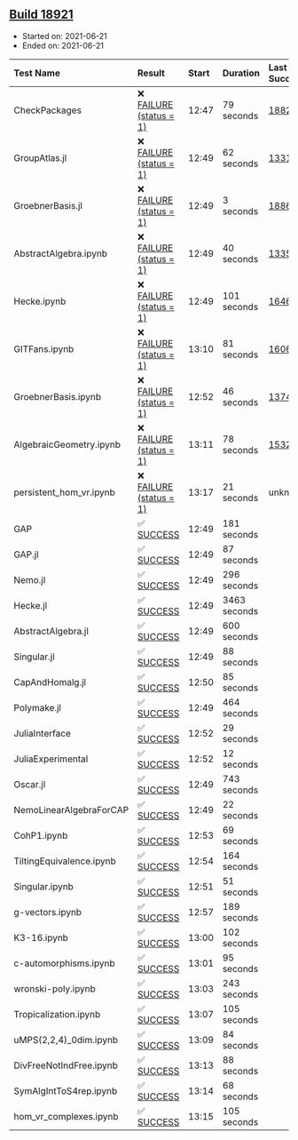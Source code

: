 ## [Build 18921](https://oscarci.mathematik.uni-kl.de/job/oscar/18921/)

* Started on: 2021-06-21
* Ended on: 2021-06-21

| Test Name    | Result | Start | Duration | Last Success | First Failure |
|:-------------|:-------|:------|:---------|:-------------|:--------------|
| CheckPackages | ❌ [FAILURE (status = 1)](https://oscarci.mathematik.uni-kl.de/job/oscar/18921/artifact/logs/build-18921/CheckPackages.log) | 12:47 | 79 seconds | [18822](https://oscarci.mathematik.uni-kl.de/job/oscar/18822/) | [18823](https://oscarci.mathematik.uni-kl.de/job/oscar/18823/) |
| GroupAtlas.jl | ❌ [FAILURE (status = 1)](https://oscarci.mathematik.uni-kl.de/job/oscar/18921/artifact/logs/build-18921/GroupAtlas.jl.log) | 12:49 | 62 seconds | [13311](https://oscarci.mathematik.uni-kl.de/job/oscar/13311/) | [13312](https://oscarci.mathematik.uni-kl.de/job/oscar/13312/) |
| GroebnerBasis.jl | ❌ [FAILURE (status = 1)](https://oscarci.mathematik.uni-kl.de/job/oscar/18921/artifact/logs/build-18921/GroebnerBasis.jl.log) | 12:49 | 3 seconds | [18864](https://oscarci.mathematik.uni-kl.de/job/oscar/18864/) | [18865](https://oscarci.mathematik.uni-kl.de/job/oscar/18865/) |
| AbstractAlgebra.ipynb | ❌ [FAILURE (status = 1)](https://oscarci.mathematik.uni-kl.de/job/oscar/18921/artifact/logs/build-18921/AbstractAlgebra.ipynb.log) | 12:49 | 40 seconds | [13355](https://oscarci.mathematik.uni-kl.de/job/oscar/13355/) | [13356](https://oscarci.mathematik.uni-kl.de/job/oscar/13356/) |
| Hecke.ipynb | ❌ [FAILURE (status = 1)](https://oscarci.mathematik.uni-kl.de/job/oscar/18921/artifact/logs/build-18921/Hecke.ipynb.log) | 12:49 | 101 seconds | [16463](https://oscarci.mathematik.uni-kl.de/job/oscar/16463/) | [16464](https://oscarci.mathematik.uni-kl.de/job/oscar/16464/) |
| GITFans.ipynb | ❌ [FAILURE (status = 1)](https://oscarci.mathematik.uni-kl.de/job/oscar/18921/artifact/logs/build-18921/GITFans.ipynb.log) | 13:10 | 81 seconds | [16068](https://oscarci.mathematik.uni-kl.de/job/oscar/16068/) | [16069](https://oscarci.mathematik.uni-kl.de/job/oscar/16069/) |
| GroebnerBasis.ipynb | ❌ [FAILURE (status = 1)](https://oscarci.mathematik.uni-kl.de/job/oscar/18921/artifact/logs/build-18921/GroebnerBasis.ipynb.log) | 12:52 | 46 seconds | [13748](https://oscarci.mathematik.uni-kl.de/job/oscar/13748/) | [13749](https://oscarci.mathematik.uni-kl.de/job/oscar/13749/) |
| AlgebraicGeometry.ipynb | ❌ [FAILURE (status = 1)](https://oscarci.mathematik.uni-kl.de/job/oscar/18921/artifact/logs/build-18921/AlgebraicGeometry.ipynb.log) | 13:11 | 78 seconds | [15322](https://oscarci.mathematik.uni-kl.de/job/oscar/15322/) | [15323](https://oscarci.mathematik.uni-kl.de/job/oscar/15323/) |
| persistent_hom_vr.ipynb | ❌ [FAILURE (status = 1)](https://oscarci.mathematik.uni-kl.de/job/oscar/18921/artifact/logs/build-18921/persistent_hom_vr.ipynb.log) | 13:17 | 21 seconds | unknown | unknown |
| GAP | ✅ [SUCCESS](https://oscarci.mathematik.uni-kl.de/job/oscar/18921/artifact/logs/build-18921/GAP.log) | 12:49 | 181 seconds |  |  |
| GAP.jl | ✅ [SUCCESS](https://oscarci.mathematik.uni-kl.de/job/oscar/18921/artifact/logs/build-18921/GAP.jl.log) | 12:49 | 87 seconds |  |  |
| Nemo.jl | ✅ [SUCCESS](https://oscarci.mathematik.uni-kl.de/job/oscar/18921/artifact/logs/build-18921/Nemo.jl.log) | 12:49 | 296 seconds |  |  |
| Hecke.jl | ✅ [SUCCESS](https://oscarci.mathematik.uni-kl.de/job/oscar/18921/artifact/logs/build-18921/Hecke.jl.log) | 12:49 | 3463 seconds |  |  |
| AbstractAlgebra.jl | ✅ [SUCCESS](https://oscarci.mathematik.uni-kl.de/job/oscar/18921/artifact/logs/build-18921/AbstractAlgebra.jl.log) | 12:49 | 600 seconds |  |  |
| Singular.jl | ✅ [SUCCESS](https://oscarci.mathematik.uni-kl.de/job/oscar/18921/artifact/logs/build-18921/Singular.jl.log) | 12:49 | 88 seconds |  |  |
| CapAndHomalg.jl | ✅ [SUCCESS](https://oscarci.mathematik.uni-kl.de/job/oscar/18921/artifact/logs/build-18921/CapAndHomalg.jl.log) | 12:50 | 85 seconds |  |  |
| Polymake.jl | ✅ [SUCCESS](https://oscarci.mathematik.uni-kl.de/job/oscar/18921/artifact/logs/build-18921/Polymake.jl.log) | 12:49 | 464 seconds |  |  |
| JuliaInterface | ✅ [SUCCESS](https://oscarci.mathematik.uni-kl.de/job/oscar/18921/artifact/logs/build-18921/JuliaInterface.log) | 12:52 | 29 seconds |  |  |
| JuliaExperimental | ✅ [SUCCESS](https://oscarci.mathematik.uni-kl.de/job/oscar/18921/artifact/logs/build-18921/JuliaExperimental.log) | 12:52 | 12 seconds |  |  |
| Oscar.jl | ✅ [SUCCESS](https://oscarci.mathematik.uni-kl.de/job/oscar/18921/artifact/logs/build-18921/Oscar.jl.log) | 12:49 | 743 seconds |  |  |
| NemoLinearAlgebraForCAP | ✅ [SUCCESS](https://oscarci.mathematik.uni-kl.de/job/oscar/18921/artifact/logs/build-18921/NemoLinearAlgebraForCAP.log) | 12:49 | 22 seconds |  |  |
| CohP1.ipynb | ✅ [SUCCESS](https://oscarci.mathematik.uni-kl.de/job/oscar/18921/artifact/logs/build-18921/CohP1.ipynb.log) | 12:53 | 69 seconds |  |  |
| TiltingEquivalence.ipynb | ✅ [SUCCESS](https://oscarci.mathematik.uni-kl.de/job/oscar/18921/artifact/logs/build-18921/TiltingEquivalence.ipynb.log) | 12:54 | 164 seconds |  |  |
| Singular.ipynb | ✅ [SUCCESS](https://oscarci.mathematik.uni-kl.de/job/oscar/18921/artifact/logs/build-18921/Singular.ipynb.log) | 12:51 | 51 seconds |  |  |
| g-vectors.ipynb | ✅ [SUCCESS](https://oscarci.mathematik.uni-kl.de/job/oscar/18921/artifact/logs/build-18921/g-vectors.ipynb.log) | 12:57 | 189 seconds |  |  |
| K3-16.ipynb | ✅ [SUCCESS](https://oscarci.mathematik.uni-kl.de/job/oscar/18921/artifact/logs/build-18921/K3-16.ipynb.log) | 13:00 | 102 seconds |  |  |
| c-automorphisms.ipynb | ✅ [SUCCESS](https://oscarci.mathematik.uni-kl.de/job/oscar/18921/artifact/logs/build-18921/c-automorphisms.ipynb.log) | 13:01 | 95 seconds |  |  |
| wronski-poly.ipynb | ✅ [SUCCESS](https://oscarci.mathematik.uni-kl.de/job/oscar/18921/artifact/logs/build-18921/wronski-poly.ipynb.log) | 13:03 | 243 seconds |  |  |
| Tropicalization.ipynb | ✅ [SUCCESS](https://oscarci.mathematik.uni-kl.de/job/oscar/18921/artifact/logs/build-18921/Tropicalization.ipynb.log) | 13:07 | 105 seconds |  |  |
| uMPS(2,2,4)_0dim.ipynb | ✅ [SUCCESS](https://oscarci.mathematik.uni-kl.de/job/oscar/18921/artifact/logs/build-18921/uMPS-2-2-4-_0dim.ipynb.log) | 13:09 | 84 seconds |  |  |
| DivFreeNotIndFree.ipynb | ✅ [SUCCESS](https://oscarci.mathematik.uni-kl.de/job/oscar/18921/artifact/logs/build-18921/DivFreeNotIndFree.ipynb.log) | 13:13 | 88 seconds |  |  |
| SymAlgIntToS4rep.ipynb | ✅ [SUCCESS](https://oscarci.mathematik.uni-kl.de/job/oscar/18921/artifact/logs/build-18921/SymAlgIntToS4rep.ipynb.log) | 13:14 | 68 seconds |  |  |
| hom_vr_complexes.ipynb | ✅ [SUCCESS](https://oscarci.mathematik.uni-kl.de/job/oscar/18921/artifact/logs/build-18921/hom_vr_complexes.ipynb.log) | 13:15 | 105 seconds |  |  |
